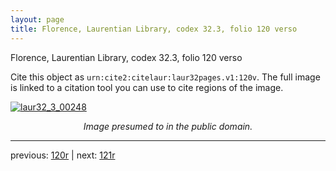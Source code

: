 ```yaml
---
layout: page
title: Florence, Laurentian Library, codex 32.3, folio 120 verso
---
```


Florence, Laurentian Library, codex 32.3, folio 120 verso

Cite this object as `urn:cite2:citelaur:laur32pages.v1:120v`.  The full image is linked to a citation tool you can use to cite regions of the image.

[![laur32_3_00248](http://www.homermultitext.org/iipsrv?IIIF=/project/homer/pyramidal/deepzoom/citelaur/laur32imgs/v1/laur32_3_00248.tif/full/800,/0/default.jpg)](http://www.homermultitext.org/ict2/?urn=urn:cite2:citelaur:laur32imgs.v1:laur32_3_00248) 

<p style="text-align: center; font-style: italic;">Image presumed to in the public domain.</p>

---

previous: [120r](../120r/) | next: [121r](../121r/)